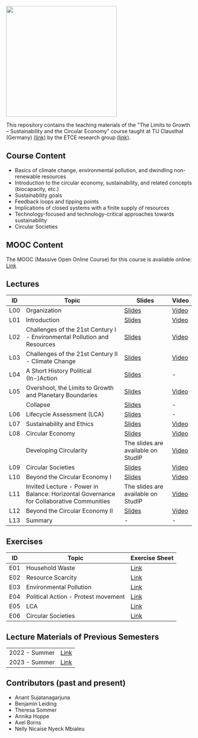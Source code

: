 <img src="https://github.com/user-attachments/assets/bb514772-084e-439f-997a-badfe089be76" width="300">

This repository contains the teaching materials of the "The Limits to Growth – Sustainability and the Circular Economy" course taught at TU Clausthal (Germany) [(link)](https://www.isse.tu-clausthal.de/en/) by the ETCE research group [(link)](https://etce-lab.com).

## Course Content

- Basics of climate change, environmental pollution, and dwindling non-renewable resources
- Introduction to the circular economy, sustainability, and related concepts (biocapacity, etc.)
- Sustainability goals
- Feedback loops and tipping points
- Implications of closed systems with a finite supply of resources
- Technology-focused and technology-critical approaches towards sustainability
- Circular Societies


## MOOC Content
The MOOC (Massive Open Online Course) for this course is available online: [Link](https://ltg.etce-lab.de/)

## Lectures

| ID  | Topic                                                      | Slides                                                           | Video                                                          |
|-----|------------------------------------------------------------|------------------------------------------------------------------|----------------------------------------------------------------|
| L00 | Organization                                               | [Slides](LTG-L00-Organization.pdf)                               | [Video](https://youtu.be/-mT3JjFKtwg)                           |
| L01 | Introduction                                               | [Slides](LTG-L01-Introduction.pdf)                               | [Video](https://youtu.be/JlxNfXUhMOY)                           |
| L02 | Challenges of the 21st Century I - Environmental Pollution and Resources | [Slides](LTG-L02-Challenges-I.pdf)                 | [Video](https://youtu.be/HMFQHEzZS78)                           |
| L03 | Challenges of the 21st Century II - Climate Change         | [Slides](LTG-L03-Challenges-II.pdf)                              | [Video](https://youtu.be/nnZKHqgPbew)                           |
| L04 | A Short History Political (In-)Action                      | [Slides](LTG-L04-Sustainability-and-Political-(In-)Action.pdf)   | -                                                              |
| L05 | Overshoot, the Limits to Growth and Planetary Boundaries   | [Slides](LTG-L05a-Limits-to-Growth-and-Planetary-Boundaries.pdf) | [Video](https://youtu.be/TLLNis9QIPM)                          |
|     | Collapse                                                   | [Slides](LTG-L05b-Bonus-Collapse.pdf)                            | -                                                              |
| L06 | Lifecycle Assessment (LCA)                                 | [Slides](LTG-L06-Lifecycle-Assessment.pdf)                       | -                                                              |
| L07 | Sustainability and Ethics                                  | [Slides](LTG-L07-Ethics-and-Sustainability.pdf)                  | [Video](https://youtu.be/q1Vxzn5_b5E)                          |
| L08 | Circular Economy                                           | [Slides](LTG-L08-Circular-Economy.pdf)                           | [Video](https://youtu.be/Mu2DiBM6MJ09)                        |
|     | Developing Circularity                                     | The slides are available on StudIP                               | [Video](https://youtu.be/DlMdN6OQF0w)                          |
| L09 | Circular Societies                                        | [Slides](LTG-L09-Circular-Societies.pdf)                         | [Video](https://youtu.be/VGDI2e9sw8A?feature=shared)            |
| L10 | Beyond the Circular Economy I                              | [Slides](LTG-L10-Beyond-the-Circular-Economy--Part-1.pdf)        | [Video](https://youtu.be/Ml0YHUng08o)                          |
| L11 | Invited Lecture - Power in Balance: Horizontal Governance for Collaborative Communities  | The slides are available on StudIP  | [Video](https://youtu.be/B27tabsSrjw)                         |
| L12 | Beyond the Circular Economy II                             | [Slides](LTG-L12-Beyond-the-Circular-Economy--Part-2.pdf)        | [Video](https://youtu.be/1cBqzcyRAhI)                          |
| L13 | Summary                                         | -                                                                | -                                                              |



## Exercises

| ID    | Topic                                   | Exercise Sheet                                     |
|-------|-----------------------------------------|----------------------------------------------------|
| E01   | Household Waste                         | [Link](Exercises/E01-Household-Waste.pdf)          |
| E02   | Resource Scarcity                       | [Link](Exercises/E02-Resource-Scarcity.pdf)        |
| E03   | Environmental Pollution                 | [Link](Exercises/E03-EnvironmentalPollution.pdf)   |
| E04   | Political Action - Protest movement     | [Link](Exercises/E04-protest-movement.pdf)         |
| E05   | LCA                                     | [Link](Exercises/E05-LCA.pdf)                      |
| E06   | Circular Societies                      | [Link](Exercises/E06-Circular-Societies.pdf)       |



## Lecture Materials of Previous Semesters

|                |                                         | 
|----------------|-----------------------------------------|
| 2022 - Summer  | [Link](0_ARCHIVE/Summer-2022/README.md) |
| 2023 - Summer  | [Link](0_ARCHIVE/Summer-2023/README.md) |


## Contributors (past and present)
- Anant Sujatanagarjuna
- Benjamin Leiding
- Theresa Sommer
- Annika Hoppe
- Axel Borns
- Nelly Nicaise Nyeck Mbialeu

